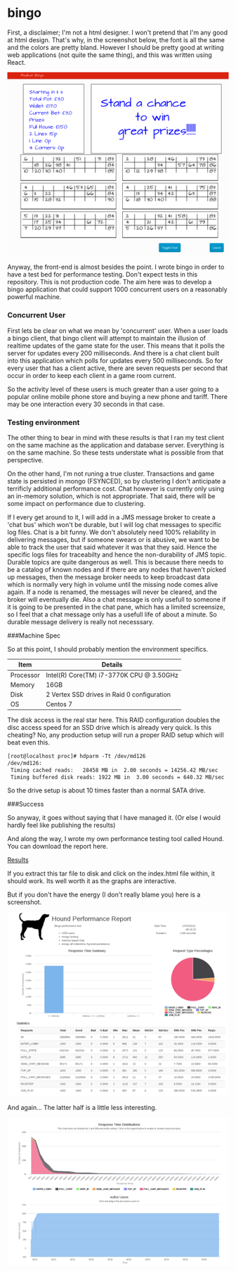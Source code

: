 # bingo

First, a disclaimer; I'm not a html designer.  I won't pretend that I'm any good at html design.  That's why, in the screenshot below, the font is all the same and the colors are pretty bland.  However I should be pretty good at writing web applications (not quite the same thing), and this was written using React.  

![Screenshot](./screenshot.png)

Anyway, the front-end is almost besides the point.  I wrote bingo in order to have a test bed for performance testing.  Don't expect tests in this repository.  This is not production code. The aim here was to develop a bingo application that could support 1000 concurrent users on a reasonably powerful machine.

### Concurrent User

First lets be clear on what we mean by 'concurrent' user.  When a user loads a bingo client, that bingo client will attempt to maintain the illusion of realtime updates of the game state for the user. This means that it polls the server for updates every 200 milliseconds.  And there is a chat client built into this application which polls for updates every 500 milliseconds.  So for every user that has a client active, there are seven requests per second that occur in order to keep each client in a game room current.

So the activity level of these users is much greater than a user going to a popular online mobile phone store and buying a new phone and tariff.  There may be one interaction every 30 seconds in that case.


### Testing environment

The other thing to bear in mind with these results is that I ran my test client on the same machine as the application and database server. Everything is on the same machine.  So these tests understate what is possible from that perspective.  

On the other hand, I'm not runing a true cluster.  Transactions and game state is persisted in mongo (FSYNCED), so by clustering I don't anticipate a terrificly additional performance cost.  Chat however is currently only using an in-memory solution, which is not appropriate. That said, there will be some impact on performance due to clustering. 

If I every get around to it, I will add in a JMS message broker to create a 'chat bus' which won't be durable, but I will log chat messages to specific log files.  Chat is a bit funny.  We don't absolutely need 100% reliability in delivering messages, but if someone swears or is abusive, we want to be able to track the user that said whatever it was that they said.  Hence the specific logs files for traceabilty and hence the non-durability of JMS topic.  Durable topics are quite dangerous as well.  This is because there needs to be a catalog of known nodes and if there are any nodes that haven't picked up messages, then the message broker needs to keep broadcast data which is normally very high in volume until the missing node comes alive again.  If a node is renamed, the messages will never be cleared, and the broker will eventually die.  Also a chat message is only usefull to someone if it is going to be presented in the chat pane, which has a limited screensize, so I feel that a chat message only has a usefull life of about a minute.  So durable message delivery is really not necesssary.

###Machine Spec

So at this point, I should probably mention the environment specifics.

|Item       | Details                                     |
|-----------|---------------------------------------------|
| Processor | Intel(R) Core(TM) i7-3770K CPU @ 3.50GHz    |
| Memory    | 16GB                                        |
| Disk      | 2 Vertex SSD drives in Raid 0 configuration |
| OS        | Centos 7                                    |

The disk access is the real star here.  This RAID configuration doubles the disc access speed for an SSD drive which is already very quick. Is this cheating?  No, any production setup will run a proper RAID setup which will beat even this.

    [root@localhost proc]# hdparm -Tt /dev/md126
    /dev/md126:
     Timing cached reads:   28458 MB in  2.00 seconds = 14256.42 MB/sec
     Timing buffered disk reads: 1922 MB in  3.00 seconds = 640.32 MB/sec

So the drive setup is about 10 times faster than a normal SATA drive.

###Success

So anyway, it goes without saying that I have managed it.  (Or else I would hardly feel like publishing the results)

And along the way, I wrote my own performance testing tool called Hound.  You can download the report here.

[Results](./report.tar.gz)   

If you extract this tar file to disk and click on the index.html file within, it should work.  Its well worth it as the graphs are interactive.

But if you don't have the energy (I don't really blame you) here is a screenshot.

![screenshot report](./screenshot_hound.png)

And again... The latter half is a little less interesting.

![screenshot report2](./screenshot_hound2.png)
 
 


